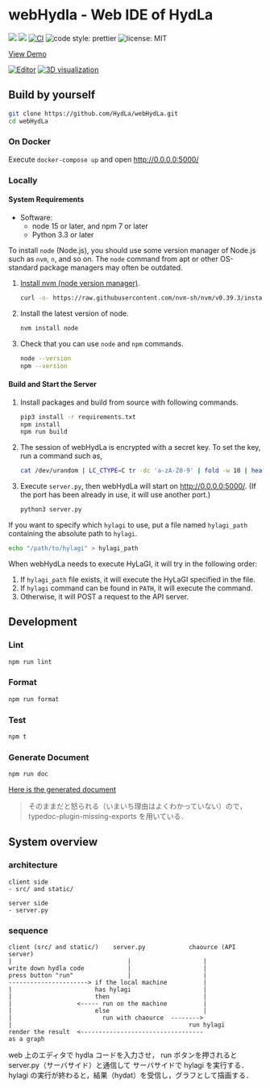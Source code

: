# webHydla - Web IDE of HydLa

![](https://img.shields.io/badge/node->=17.0.0-brightgreen)
![](https://img.shields.io/badge/python->=3.3-blue)
[![CI](https://github.com/HydLa/webHydLa/workflows/CI/badge.svg)](https://github.com/HydLa/webHydLa/actions?query=workflow:CI)
![code style: prettier](https://img.shields.io/badge/code_style-prettier-ff69b4.svg?style=flat-square)
![license: MIT](https://img.shields.io/badge/license-MIT-blue)

[View Demo](http://webhydla.ueda.info.waseda.ac.jp)

[![Editor](https://user-images.githubusercontent.com/39757050/101180365-d3b45980-368e-11eb-8590-e4fb5bef7aae.png)](http://webhydla.ueda.info.waseda.ac.jp)
[![3D visualization](https://user-images.githubusercontent.com/39757050/101180368-d57e1d00-368e-11eb-970f-5f6fd012c1f5.png)](http://webhydla.ueda.info.waseda.ac.jp)

## Build by yourself

```sh
git clone https://github.com/HydLa/webHydLa.git
cd webHydLa
```

### On Docker

Execute `docker-compose up` and open <http://0.0.0.0:5000/>

### Locally

#### System Requirements

- Software:
  - node 15 or later, and npm 7 or later
  - Python 3.3 or later

To install `node` (Node.js), you should use some version manager of Node.js such as `nvm`, `n`, and so on.
The `node` command from apt or other OS-standard package managers may often be outdated.
1. [Install nvm (node version manager)](https://github.com/nvm-sh/nvm).
   ```sh
   curl -o- https://raw.githubusercontent.com/nvm-sh/nvm/v0.39.3/install.sh | bash
   ```
2. Install the latest version of node.
   ```sh
   nvm install node
   ```
3. Check that you can use `node` and `npm` commands.
   ```sh
   node --version
   npm --version
   ```

#### Build and Start the Server

1. Install packages and build from source with following commands.
   ```sh
   pip3 install -r requirements.txt
   npm install
   npm run build
   ```
2. The session of webHydLa is encrypted with a secret key.
   To set the key, run a command such as,
   ```sh
   cat /dev/urandom | LC_CTYPE=C tr -dc 'a-zA-Z0-9' | fold -w 10 | head -1 > secret_key
   ```
3. Execute `server.py`, then webHydLa will start on <http://0.0.0.0:5000/>.
   (If the port has been already in use, it will use another port.)
   ```sh
   python3 server.py
   ```

If you want to specify which `hylagi` to use, put a file named `hylagi_path` containing the absolute path to `hylagi`.
```sh
echo "/path/to/hylagi" > hylagi_path
```
When webHydLa needs to execute HyLaGI, it will try in the following order:  
1. If `hylagi_path` file exists, it will execute the HyLaGI specified in the file.
2. If `hylagi` command can be found in `PATH`, it will execute the command.
3. Otherwise, it will POST a request to the API server.


## Development

### Lint

```sh
npm run lint
```

### Format

```sh
npm run format
```

### Test

```sh
npm t
```

### Generate Document

```sh
npm run doc
```

[Here is the generated document](https://hydla.github.io/webHydLa/)

> そのままだと怒られる（いまいち理由はよくわかっていない）ので，
> typedoc-plugin-missing-exports を用いている．

## System overview

### architecture

```
client side
- src/ and static/

server side
- server.py
```

### sequence

```
client (src/ and static/)    server.py            chaource (API server)
|                                |                    |
write down hydla code            |                    |
press button "run"               |                    |
----------------------> if the local machine          |
|                       has hylagi                    |
|                       then                          |
|                  <----- run on the machine          |
|                       else                          |
|                         run with chaource  -------->
|                                                 run hylagi
render the result  <----------------------------------
as a graph
```

web 上のエディタで hydla コードを入力させ，
run ボタンを押されると server.py（サーバサイド）と通信して
サーバサイドで hylagi を実行する．
hylagi の実行が終わると，結果（hydat）を受信し，グラフとして描画する．
